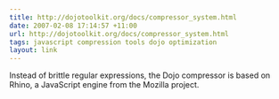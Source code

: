 ```yaml
---
title: http://dojotoolkit.org/docs/compressor_system.html
date: 2007-02-08 17:14:57 +11:00
url: http://dojotoolkit.org/docs/compressor_system.html
tags: javascript compression tools dojo optimization
layout: link
---
```

Instead of brittle regular expressions, the Dojo compressor is based on Rhino, a JavaScript engine from the Mozilla project.
